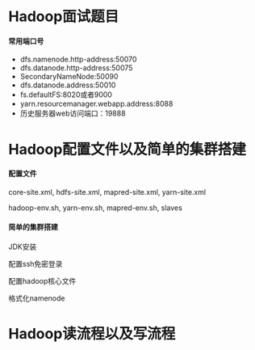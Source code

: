 # Hadoop面试题目

#### 常用端口号
<ul>
<li>dfs.namenode.http-address:50070</li>
<li>dfs.datanode.http-address:50075</li>
<li>SecondaryNameNode:50090</li>
<li>dfs.datanode.address:50010</li>
<li>fs.defaultFS:8020或者9000</li>
<li>yarn.resourcemanager.webapp.address:8088</li>
<li>历史服务器web访问端口：19888</li>
</ul>

# Hadoop配置文件以及简单的集群搭建
#### 配置文件
core-site.xml, hdfs-site.xml, mapred-site.xml, yarn-site.xml

hadoop-env.sh, yarn-env.sh, mapred-env.sh, slaves

#### 简单的集群搭建

JDK安装

配置ssh免密登录

配置hadoop核心文件

格式化namenode

# Hadoop读流程以及写流程
